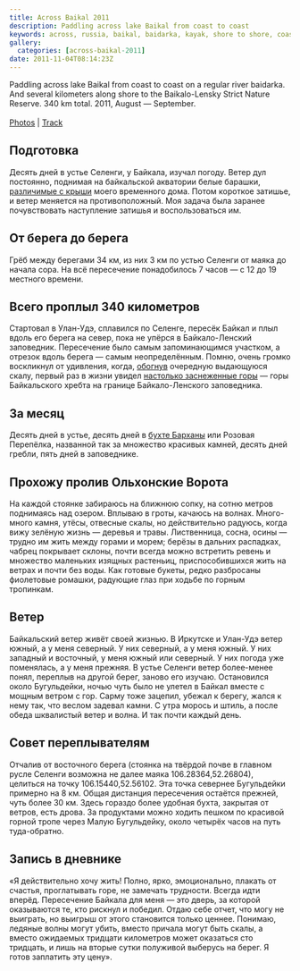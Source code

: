 ```yaml
---
title: Across Baikal 2011
description: Paddling across lake Baikal from coast to coast
keywords: across, russia, baikal, baidarka, kayak, shore to shore, coast to coast
gallery:
  categories: [across-baikal-2011]
date: 2011-11-04T08:14:23Z
---
```


Paddling across lake Baikal from coast to coast on a regular river baidarka. And several kilometers along shore to the Baikalo-Lensky Strict Nature Reserve. 340 km total. 2011, August — September.
<br><br>
[Photos](/en/categories/across-baikal-2011/) |
<a href="/map/#type=hybrid&amp;center=52.81922,107.00964&amp;zoom=8&amp;kml=kml2011" target="_blank">Track</a>



## Подготовка
Десять дней в устье Селенги, у Байкала, изучал погоду. Ветер дул постоянно, поднимая на байкальской акватории белые барашки, [различимые с крыши](/static/my-routes/across-baikal-2011/08.jpg?classes=jpic) моего временного дома. Потом короткое затишье, и ветер меняется на противоположный. Моя задача была заранее почувствовать наступление затишья и воспользоваться им.



## От берега до берега
Грёб между берегами 34 км, из них 3 км по устью Селенги от маяка до начала сора. На всё пересечение понадобилось 7 часов — с 12 до 19 местного времени.



## Всего проплыл 340 километров
Стартовал в Улан-Удэ, сплавился по Селенге, пересёк Байкал и плыл вдоль его берега на север, пока не упёрся в Байкало-Ленский заповедник. Пересечение было самым запоминающимся участком, а отрезок вдоль берега — самым неопределённым. Помню, очень громко воскликнул от удивления, когда, [обогнув](/static/my-routes/across-baikal-2011/snow-mountains.jpg?classes=jpic) очередную выдающуюся скалу, первый раз в жизни увидел [настолько заснеженные горы](/static/my-routes/across-baikal-2011/29.jpg?classes=jpic) — горы Байкальского хребта на границе Байкало-Ленского заповедника.



## За месяц
Десять дней в устье, десять дней в [бухте Барханы](/static/my-routes/across-baikal-2011/30.jpg?classes=jpic) или Розовая Перепёлка, названной так за множество красивых камней, десять дней гребли, пять дней в заповеднике.



## Прохожу пролив Ольхонские Ворота
На каждой стоянке забираюсь на ближнюю сопку, на сотню метров поднимаясь над озером. Вплываю в гроты, качаюсь на волнах. Много-много камня, утёсы, отвесные скалы, но действительно радуюсь, когда вижу зелёную жизнь — деревья и травы. Лиственница, сосна, осины — трудно им жить между горами и морем; берёзы в дальних распадках, чабрец покрывает склоны, почти всегда можно встретить ревень и множество маленьких изящных растеньиц, приспособившихся жить на ветрах и почти без воды. Как готовые букеты, редко разбросаны фиолетовые ромашки, радующие глаз при ходьбе по горным тропинкам.



## Ветер
Байкальский ветер живёт своей жизнью. В Иркутске и Улан-Удэ ветер южный, а у меня северный. У них северный, а у меня южный. У них западный и восточный, у меня южный или северный. У них погода уже поменялась, а у меня прежняя. В устье Селенги ветер более-менее понял, переплыв на другой берег, заново его изучаю. Остановился около Бугульдейки, ночью чуть было не улетел в Байкал вместе с мощным ветром с гор. Сарму тоже зацепил, убежал к берегу, жался к нему так, что веслом задевал камни. С утра морось и штиль, а после обеда шквалистый ветер и волна. И так почти каждый день.



## Совет переплывателям
Отчалив от восточного берега (стоянка на твёрдой почве в главном русле Селенги возможна не далее маяка 106.28364,52.26804), целиться на точку 106.15440,52.56102. Эта точка севернее Бугульдейки примерно на 8 км. Общая дистанция пересечения остаётся прежней, чуть более 30 км. Здесь гораздо более удобная бухта, закрытая от ветров, есть дрова. За продуктами можно ходить пешком по красивой горной тропе через Малую Бугульдейку, около четырёх часов на путь туда-обратно.



## Запись в дневнике
«Я действительно хочу жить! Полно, ярко, эмоционально, плакать от счастья, проглатывать горе, не замечать трудности. Всегда идти вперёд. Пересечение Байкала для меня — это дверь, за которой оказываются те, кто рискнул и победил. Отдаю себе отчет, что могу не выиграть, но выигрыш от этого становится только ценнее. Понимаю, ледяные волны могут убить, вместо причала могут быть скалы, а вместо ожидаемых тридцати километров может оказаться сто тридцать, и лишь на вторые сутки полуживой выберусь на берег. Я готов заплатить эту цену».
